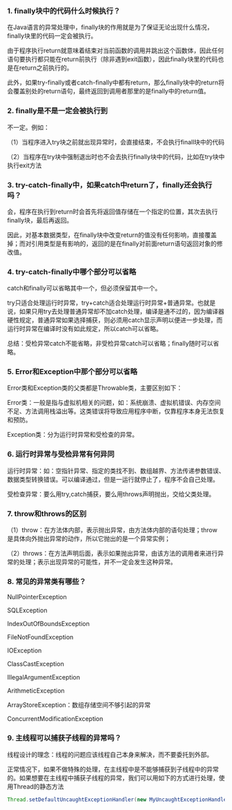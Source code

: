 ### 1. finally块中的代码什么时候执行？

在Java语言的异常处理中，finally块的作用就是为了保证无论出现什么情况，finally块里的代码一定会被执行。

由于程序执行return就意味着结束对当前函数的调用并跳出这个函数体，因此任何语句要执行都只能在return前执行（除非遇到exit函数），因此finally块里的代码也是在return之前执行的。

此外，如果try-finally或者catch-finally中都有return，那么finally块中的return将会覆盖别处的return语句，最终返回到调用者那里的是finally中的return值。

### 2. finally是不是一定会被执行到

不一定。例如：

（1）当程序进入try块之前就出现异常时，会直接结束，不会执行finall块中的代码

（2）当程序在try块中强制退出时也不会去执行finally块中的代码，比如在try块中执行exit方法

### 3. try-catch-finally中，如果catch中return了，finally还会执行吗？

会，程序在执行到return时会首先将返回值存储在一个指定的位置，其次去执行finally块，最后再返回。

因此，对基本数据类型，在finally块中改变return的值没有任何影响，直接覆盖掉；而对引用类型是有影响的，返回的是在finally对前面return语句返回对象的修改值。

### 4. try-catch-finally中哪个部分可以省略

catch和finally可以省略其中一个，但必须保留其中一个。

try只适合处理运行时异常，try+catch适合处理运行时异常+普通异常。也就是说，如果只用try去处理普通异常却不加catch处理，编译是通不过的，因为编译器硬性规定，普通异常如果选择捕获，则必须用catch显示声明以便进一步处理，而运行时异常在编译时没有如此规定，所以catch可以省略。

总结：受检异常catch不能省略，非受检异常catch可以省略；finally随时可以省略。

### 5. Error和Exception中那个部分可以省略

Error类和Exception类的父类都是Throwable类，主要区别如下：

Error类：一般是指与虚拟机相关的问题，如：系统崩溃、虚拟机错误、内存空间不足、方法调用栈溢出等。这类错误将导致应用程序中断，仅靠程序本身无法恢复和预防。

Exception类：分为运行时异常和受检查的异常。

### 6. 运行时异常与受检异常有何异同

运行时异常：如：空指针异常、指定的类找不到、数组越界、方法传递参数错误、数据类型转换错误。可以编译通过，但是一运行就停止了，程序不会自己处理。

受检查异常：要么用try,catch捕获，要么用throws声明抛出，交给父类处理。

### 7. throw和throws的区别

（1）throw：在方法体内部，表示抛出异常，由方法体内部的语句处理；throw 是具体向外抛出异常的动作，所以它抛出的是一个异常实例；

（2）throws：在方法声明后面，表示如果抛出异常，由该方法的调用者来进行异常的处理；表示出现异常的可能性，并不一定会发生这种异常。

### 8. 常见的异常类有哪些？

NullPointerException

SQLException

IndexOutOfBoundsException

FileNotFoundException

IOException

ClassCastException

IllegalArgumentException

ArithmeticException

ArrayStoreException：数组存储空间不够引起的异常

ConcurrentModificationException

### 9. 主线程可以捕获子线程的异常吗？

线程设计的理念：线程的问题应该线程自己本身来解决，而不要委托到外部。

正常情况下，如果不做特殊的处理，在主线程中是不能够捕获到子线程中的异常的。如果想要在主线程中捕获子线程的异常，我们可以用如下的方式进行处理，使用Thread的静态方法 

```java
Thread.setDefaultUncaughtExceptionHandler(new MyUncaughtExceptionHandle());
```